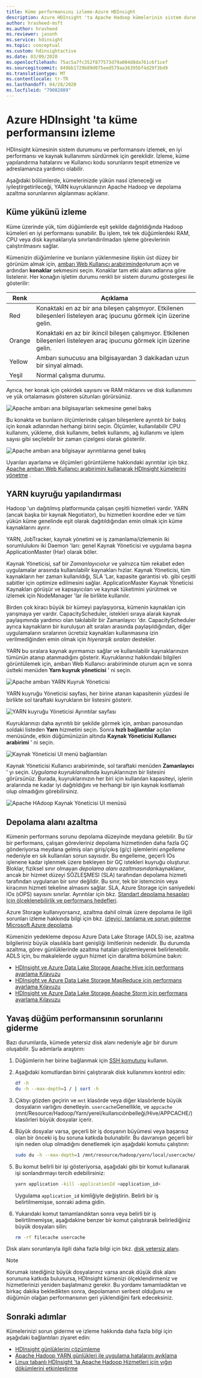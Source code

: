 ```yaml
---
title: Küme performansını izleme-Azure HDInsight
description: Azure HDInsight 'ta Apache Hadoop kümelerinin sistem durumunu ve performansını izleme.
author: hrasheed-msft
ms.author: hrasheed
ms.reviewer: jasonh
ms.service: hdinsight
ms.topic: conceptual
ms.custom: hdinsightactive
ms.date: 03/09/2020
ms.openlocfilehash: 75ac5a7fc352f877573d79a004d8da761c6f1cef
ms.sourcegitcommit: 849bb1729b89d075eed579aa36395bf4d29f3bd9
ms.translationtype: MT
ms.contentlocale: tr-TR
ms.lasthandoff: 04/28/2020
ms.locfileid: "79082889"
---
```

# <a name="monitor-cluster-performance-in-azure-hdinsight"></a>Azure HDInsight 'ta küme performansını izleme

HDInsight kümesinin sistem durumunu ve performansını izlemek, en iyi performansı ve kaynak kullanımını sürdürmek için gereklidir. İzleme, küme yapılandırma hatalarını ve Kullanıcı kodu sorunlarını tespit etmenize ve adreslamanıza yardımcı olabilir.

Aşağıdaki bölümlerde, kümelerinizde yükün nasıl izleneceği ve iyileştirgetirileceği, YARN kuyruklarınızın Apache Hadoop ve depolama azaltma sorunlarının algılanması açıklanır.

## <a name="monitor-cluster-load"></a>Küme yükünü izleme

Küme üzerinde yük, tüm düğümlerde eşit şekilde dağıtıldığında Hadoop kümeleri en iyi performansı sunabilir. Bu işlem, tek tek düğümlerdeki RAM, CPU veya disk kaynaklarıyla sınırlandırılmadan işleme görevlerinin çalıştırılmasını sağlar.

Kümenizin düğümlerine ve bunların yüklenmesine ilişkin üst düzey bir görünüm almak için, [ambarı Web Kullanıcı arabiriminde](hdinsight-hadoop-manage-ambari.md)oturum açın ve ardından **konaklar** sekmesini seçin. Konaklar tam etki alanı adlarına göre listelenir. Her konağın işletim durumu renkli bir sistem durumu göstergesi ile gösterilir:

| Renk | Açıklama |
| --- | --- |
| Red | Konaktaki en az bir ana bileşen çalışmıyor. Etkilenen bileşenleri listeleyen araç ipucunu görmek için üzerine gelin. |
| Orange | Konaktaki en az bir ikincil bileşen çalışmıyor. Etkilenen bileşenleri listeleyen araç ipucunu görmek için üzerine gelin. |
| Yellow | Ambarı sunucusu ana bilgisayardan 3 dakikadan uzun bir sinyal almadı. |
| Yeşil | Normal çalışma durumu. |

Ayrıca, her konak için çekirdek sayısını ve RAM miktarını ve disk kullanımını ve yük ortalamasını gösteren sütunları görürsünüz.

![Apache ambarı ana bilgisayarları sekmesine genel bakış](./media/hdinsight-key-scenarios-to-monitor/apache-ambari-hosts-tab.png)

Bu konakta ve bunların ölçümlerinde çalışan bileşenlere ayrıntılı bir bakış için konak adlarından herhangi birini seçin. Ölçümler, kullanılabilir CPU kullanımı, yükleme, disk kullanımı, bellek kullanımı, ağ kullanımı ve işlem sayısı gibi seçilebilir bir zaman çizelgesi olarak gösterilir.

![Apache ambarı ana bilgisayar ayrıntılarına genel bakış](./media/hdinsight-key-scenarios-to-monitor/apache-ambari-host-details.png)

Uyarıları ayarlama ve ölçümleri görüntüleme hakkındaki ayrıntılar için bkz. [Apache ambarı Web Kullanıcı arabirimini kullanarak HDInsight kümelerini yönetme](hdinsight-hadoop-manage-ambari.md) .

## <a name="yarn-queue-configuration"></a>YARN kuyruğu yapılandırması

Hadoop 'un dağıtılmış platformunda çalışan çeşitli hizmetleri vardır. YARN (ancak başka bir kaynak Negotiator), bu hizmetleri koordine eder ve tüm yükün küme genelinde eşit olarak dağıtıldığından emin olmak için küme kaynaklarını ayırır.

YARN, JobTracker, kaynak yönetimi ve iş zamanlama/izlemenin iki sorumlulukını iki Daemon 'ları: genel Kaynak Yöneticisi ve uygulama başına ApplicationMaster (Har) olarak böler.

Kaynak Yöneticisi, saf bir *Zamanlayıcı*olur ve yalnızca tüm rekabet eden uygulamalar arasında kullanılabilir kaynakları hızlar. Kaynak Yöneticisi, tüm kaynakların her zaman kullanıldığı, SLA 'Lar, kapasite garantisi vb. gibi çeşitli sabitler için optimize edilmesini sağlar. ApplicationMaster Kaynak Yöneticisi Kaynakları görüşür ve kapsayıcıları ve kaynak tüketimini yürütmek ve izlemek için NodeManager 'lar ile birlikte kullanılır.

Birden çok kiracı büyük bir kümeyi paylaşıyorsa, kümenin kaynakları için yarışmaya yer vardır. CapacityScheduler, istekleri sıraya alarak kaynak paylaşımında yardımcı olan takılabilir bir Zamanlayıcı 'dır. CapacityScheduler ayrıca kaynakların bir kuruluşun alt sıraları arasında paylaşıldığından, diğer uygulamaların sıralarının ücretsiz kaynakları kullanmasına izin verilmediğinden emin olmak için *hiyerarşik sıraları* destekler.

YARN bu sıralara kaynak ayırmamızı sağlar ve kullanılabilir kaynaklarınızın tümünün atanıp atanmadığını gösterir. Kuyruklarınız hakkındaki bilgileri görüntülemek için, ambarı Web Kullanıcı arabiriminde oturum açın ve sonra üstteki menüden **Yarn kuyruk yöneticisi** ' ni seçin.

![Apache ambarı YARN Kuyruk Yöneticisi](./media/hdinsight-key-scenarios-to-monitor/apache-yarn-queue-manager.png)

YARN kuyruğu Yöneticisi sayfası, her birine atanan kapasitenin yüzdesi ile birlikte sol taraftaki kuyrukların bir listesini gösterir.

![YARN kuyruğu Yöneticisi Ayrıntılar sayfası](./media/hdinsight-key-scenarios-to-monitor/yarn-queue-manager-details.png)

Kuyruklarınızı daha ayrıntılı bir şekilde görmek için, ambarı panosundan soldaki listeden **Yarn** hizmetini seçin. Sonra **hızlı bağlantılar** açılan menüsünde, etkin düğümünüzün altında **Kaynak Yöneticisi Kullanıcı arabirimi** ' ni seçin.

![Kaynak Yöneticisi UI menü bağlantıları](./media/hdinsight-key-scenarios-to-monitor/resource-manager-ui-menu-link.png)

Kaynak Yöneticisi Kullanıcı arabiriminde, sol taraftaki menüden **Zamanlayıcı** ' yı seçin. *Uygulama kuyrukları*altında kuyruklarınızın bir listesini görürsünüz. Burada, kuyruklarınızın her biri için kullanılan kapasiteyi, işlerin aralarında ne kadar iyi dağıtıldığını ve herhangi bir işin kaynak kısıtlamalı olup olmadığını görebilirsiniz.

![Apache HAdoop Kaynak Yöneticisi UI menüsü](./media/hdinsight-key-scenarios-to-monitor/resource-manager-ui-menu.png)

## <a name="storage-throttling"></a>Depolama alanı azaltma

Kümenin performans sorunu depolama düzeyinde meydana gelebilir. Bu tür bir performans, çalışan görevleriniz depolama hizmetinden daha fazla GÇ gönderiyorsa meydana gelmiş olan giriş/çıkış (g/ç) işlemlerini *engelleme* nedeniyle en sık kullanılan sorun sayısıdır. Bu engelleme, geçerli IOs işlenene kadar işlenmek üzere bekleyen bir GÇ istekleri kuyruğu oluşturur. Bloklar, fiziksel sınır olmayan *depolama alanı azaltmasından*kaynaklanır, ancak bir hizmet düzeyi SÖZLEŞMESI (SLA) tarafından depolama hizmeti tarafından uygulanan bir sınır değildir. Bu sınır, tek bir istemcinin veya kiracının hizmeti tekeline almasını sağlar. SLA, Azure Storage için saniyedeki IOs (ıOPS) sayısını sınırlar. Ayrıntılar için bkz. [Standart depolama hesapları Için ölçeklenebilirlik ve performans hedefleri](../storage/common/scalability-targets-standard-account.md).

Azure Storage kullanıyorsanız, azaltma dahil olmak üzere depolama ile ilgili sorunları izleme hakkında bilgi için bkz. [izleyici, tanılama ve sorun giderme Microsoft Azure depolama](https://docs.microsoft.com/azure/storage/storage-monitoring-diagnosing-troubleshooting).

Kümenizin yedekleme deposu Azure Data Lake Storage (ADLS) ise, azaltma bilgileriniz büyük olasılıkla bant genişliği limitlerinin nedenidir. Bu durumda azaltma, görev günlüklerinde azaltma hataları gözlemleyerek belirlenebilir. ADLS için, bu makalelerde uygun hizmet için daraltma bölümüne bakın:

* [HDInsight ve Azure Data Lake Storage Apache Hive için performans ayarlama Kılavuzu](../data-lake-store/data-lake-store-performance-tuning-hive.md)
* [HDInsight ve Azure Data Lake Storage MapReduce için performans ayarlama Kılavuzu](../data-lake-store/data-lake-store-performance-tuning-mapreduce.md)
* [HDInsight ve Azure Data Lake Storage Apache Storm için performans ayarlama Kılavuzu](../data-lake-store/data-lake-store-performance-tuning-storm.md)

## <a name="troubleshoot-sluggish-node-performance"></a>Yavaş düğüm performansının sorunlarını giderme

Bazı durumlarda, kümede yetersiz disk alanı nedeniyle ağır bir durum oluşabilir. Şu adımlarla araştırın:

1. Düğümlerin her birine bağlanmak için [SSH komutunu](./hdinsight-hadoop-linux-use-ssh-unix.md) kullanın.

1. Aşağıdaki komutlardan birini çalıştırarak disk kullanımını kontrol edin:

    ```bash
    df -h
    du -h --max-depth=1 / | sort -h
    ```

1. Çıktıyı gözden geçirin ve `mnt` klasörde veya diğer klasörlerde büyük dosyaların varlığını denetleyin. `usercache`Genellikle, ve `appcache` (mnt/Resource/Hadoop/Yarn/yerel/kullanıcıönbelleği/Hive/APPCACHE/) klasörleri büyük dosyalar içerir.

1. Büyük dosyalar varsa, geçerli bir iş dosyanın büyümesi veya başarısız olan bir önceki iş bu soruna katkıda bulunabilir. Bu davranışın geçerli bir işin neden olup olmadığını denetlemek için aşağıdaki komutu çalıştırın:

    ```bash
    sudo du -h --max-depth=1 /mnt/resource/hadoop/yarn/local/usercache/hive/appcache/
    ```

1. Bu komut belirli bir işi gösteriyorsa, aşağıdaki gibi bir komut kullanarak işi sonlandırmayı tercih edebilirsiniz:

    ```bash
    yarn application -kill -applicationId <application_id>
    ```

    Uygulama `application_id` kimliğiyle değiştirin. Belirli bir iş belirtilmemişse, sonraki adıma gidin.

1. Yukarıdaki komut tamamlandıktan sonra veya belirli bir iş belirtilmemişse, aşağıdakine benzer bir komut çalıştırarak belirlediğiniz büyük dosyaları silin:

    ```bash
    rm -rf filecache usercache
    ```

Disk alanı sorunlarıyla ilgili daha fazla bilgi için bkz. [disk yetersiz alanı](./hadoop/hdinsight-troubleshoot-out-disk-space.md).

> [!NOTE]  
> Korumak istediğiniz büyük dosyalarınız varsa ancak düşük disk alanı sorununa katkıda bulunursa, HDInsight kümenizi ölçeklendirmeniz ve hizmetlerinizi yeniden başlatmanız gerekir. Bu yordamı tamamladıktan ve birkaç dakika bekledikten sonra, depolamanın serbest olduğunu ve düğümün olağan performansının geri yüklendiğini fark edeceksiniz.

## <a name="next-steps"></a>Sonraki adımlar

Kümelerinizi sorun giderme ve izleme hakkında daha fazla bilgi için aşağıdaki bağlantıları ziyaret edin:

* [HDInsight günlüklerini çözümleme](hdinsight-debug-jobs.md)
* [Apache Hadoop YARN günlükleri ile uygulama hatalarını ayıklama](hdinsight-hadoop-access-yarn-app-logs-linux.md)
* [Linux tabanlı HDInsight 'ta Apache Hadoop Hizmetleri için yığın dökümlerini etkinleştirme](hdinsight-hadoop-collect-debug-heap-dump-linux.md)
